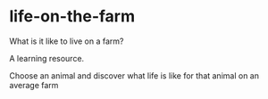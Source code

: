 # life-on-the-farm
What is it like to live on a farm?

A learning resource.

Choose an animal and discover what life is like for that animal on an average farm
